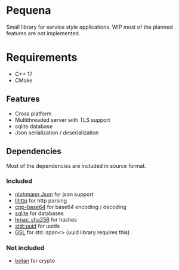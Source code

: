 # Pequena
Small library for service style applications.
WIP most of the planned features are not implemented.

# Requirements
- C++ 17
- CMake

## Features
- Cross platform
- Multithreaded server with TLS support
- sqlite database
- Json serialization / deserialization

## Dependencies
Most of the dependencies are included in source format.

### Included
- [nlohmann Json](https://github.com/nlohmann/json) for json support
- [llhttp](https://github.com/nodejs/llhttp) for http parsing
- [cpp-base64](https://github.com/ReneNyffenegger/cpp-base64) for base64 encoding / decoding
- [sqlite](https://github.com/sqlite/sqlite) for databases
- [hmac_sha256](https://github.com/h5p9sl/hmac_sha256) for hashes
- [std::uuid](https://github.com/mariusbancila/stduuid) for uuids
- [GSL](https://github.com/microsoft/GSL) for std::span<> (uuid library requires this)

### Not included
- [botan](https://github.com/randombit/botan) for crypto
